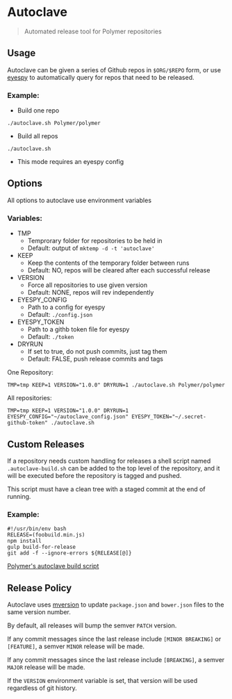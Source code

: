 # Autoclave
> Automated release tool for Polymer repositories

## Usage
Autoclave can be given a series of Github repos in `$ORG/$REPO` form, or use
[eyespy](https://github.com/PolymerLabs/eyespy) to automatically query for repos
that need to be released.

### Example:

- Build one repo
```shell
./autoclave.sh Polymer/polymer
```
- Build all repos
```shell
./autoclave.sh
```
  - This mode requires an eyespy config

## Options

All options to autoclave use environment variables

### Variables:

- TMP
  - Temprorary folder for repositories to be held in
  - Default: output of `mktemp -d -t 'autoclave'`
- KEEP
  - Keep the contents of the temporary folder between runs
  - Default: NO, repos will be cleared after each successful release
- VERSION
  - Force all repositories to use given version
  - Default: NONE, repos will rev independently
- EYESPY_CONFIG
  - Path to a config for eyespy
  - Default: `./config.json`
- EYESPY_TOKEN
  - Path to a githb token file for eyespy
  - Default: `./token`
- DRYRUN
  - If set to true, do not push commits, just tag them
  - Default: FALSE, push release commits and tags

One Repository:
```shell
TMP=tmp KEEP=1 VERSION="1.0.0" DRYRUN=1 ./autoclave.sh Polymer/polymer
```

All repositories:
```shell
TMP=tmp KEEP=1 VERSION="1.0.0" DRYRUN=1 EYESPY_CONFIG="~/autoclave_config.json" EYESPY_TOKEN="~/.secret-github-token" ./autoclave.sh
```

## Custom Releases

If a repository needs custom handling for releases a shell script named
`.autoclave-build.sh` can be added to the top level of the repository, and it
will be executed before the repository is tagged and pushed.

This script must have a clean tree with a staged commit at the end of running.

### Example:

```shell
#!/usr/bin/env bash
RELEASE=(foobuild.min.js)
npm install
gulp build-for-release
git add -f --ignore-errors ${RELEASE[@]}
```

[Polymer's autoclave build script](https://raw.githubusercontent.com/Polymer/polymer/master/.autoclave-build.sh)

## Release Policy

Autoclave uses [mversion](https://www.npmjs.com/package/mversion) to update
`package.json` and `bower.json` files to the same version number.

By default, all releases will bump the semver `PATCH` version.

If any commit messages since the last release include `[MINOR BREAKING]` or
`[FEATURE]`, a semver `MINOR` release will be made.

If any commit messages since the last release include `[BREAKING]`, a semver `MAJOR`
release will be made.

If the `VERSION` environment variable is set, that version will be used
regardless of git history.

